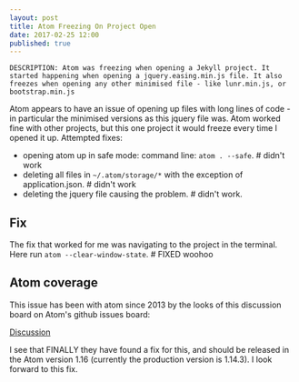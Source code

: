 ```yaml
---
layout: post
title: Atom Freezing On Project Open
date: 2017-02-25 12:00
published: true
---
```

    DESCRIPTION: Atom was freezing when opening a Jekyll project. It started happening when opening a jquery.easing.min.js file. It also freezes when opening any other minimised file - like lunr.min.js, or bootstrap.min.js

Atom appears to have an issue of opening up files with long lines of code - in particular the minimised versions as this jquery file was. Atom worked fine with other projects, but this one project it would freeze every time I opened it up. Attempted fixes:

- opening atom up in safe mode: command line: `atom . --safe`. # didn't work
- deleting all files in `~/.atom/storage/*` with the exception of application.json. # didn't work
- deleting the jquery file causing the problem. # didn't work.

## Fix

The fix that worked for me was navigating to the project in the terminal. Here run `atom --clear-window-state`. # FIXED woohoo

## Atom coverage

This issue has been with atom since 2013 by the looks of this discussion board on Atom's github issues board:

[Discussion](https://github.com/atom/atom/issues/979)

I see that FINALLY they have found a fix for this, and should be released in the Atom version 1.16 (currently the production version is 1.14.3). I look forward to this fix.
